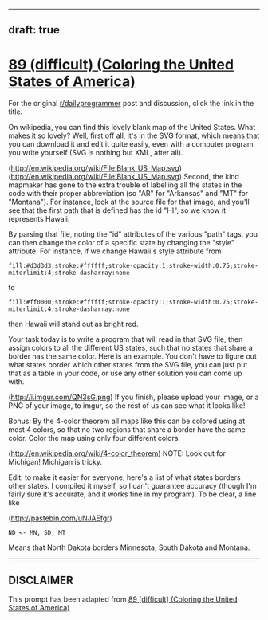 ---
draft: true
----

# [89 (difficult) (Coloring the United States of America)](https://www.reddit.com/r/dailyprogrammer/comments/yj38u/8202012_challenge_89_difficult_coloring_the/)

For the original [r/dailyprogrammer](https://www.reddit.com/r/dailyprogrammer/) post and discussion, click the link in the title.

On wikipedia, you can find this lovely blank map of the United States. What makes it so lovely? Well, first off all, it's in the SVG format, which means that you can download it and edit it quite easily, even with a computer program you write yourself (SVG is nothing but XML, after all).

(http://en.wikipedia.org/wiki/File:Blank_US_Map.svg)
(http://en.wikipedia.org/wiki/File:Blank_US_Map.svg)
Second, the kind mapmaker has gone to the extra trouble of labelling all the states in the code with their proper abbreviation (so "AR" for "Arkansas" and "MT" for "Montana"). For instance, look at the source file for that image, and you'll see that the first path that is defined has the id "HI", so we know it represents Hawaii. 

By parsing that file, noting the "id" attributes of the various "path" tags, you can then change the color of a specific state by changing the "style" attribute. For instance, if we change Hawaii's style attribute from


```
fill:#d3d3d3;stroke:#ffffff;stroke-opacity:1;stroke-width:0.75;stroke-miterlimit:4;stroke-dasharray:none
```
to


```
fill:#ff0000;stroke:#ffffff;stroke-opacity:1;stroke-width:0.75;stroke-miterlimit:4;stroke-dasharray:none
```
then Hawaii will stand out as bright red. 

Your task today is to write a program that will read in that SVG file, then assign colors to all the different US states, such that no states that share a border has the same color.  Here is an example. You don't have to figure out what states border which other states from the SVG file, you can just put that as a table in your code, or use any other solution you can come up with. 

(http://i.imgur.com/QN3sG.png)
If you finish, please upload your image, or a PNG of your image, to imgur, so the rest of us can see what it looks like!

Bonus: By the 4-color theorem all maps like this can be colored using at most 4 colors, so that no two regions that share a border have the same color. Color the map using only four different colors.

(http://en.wikipedia.org/wiki/4-color_theorem)
NOTE: Look out for Michigan! Michigan is tricky. 

Edit: to make it easier for everyone, here's a list of what states borders other states. I compiled it myself, so I can't guarantee accuracy (though I'm fairly sure it's accurate, and it works fine in my program). To be clear, a line like

(http://pastebin.com/uNJAEfgr)

```
ND <- MN, SD, MT
```
Means that North Dakota borders Minnesota, South Dakota and Montana. 


----
## **DISCLAIMER**
This prompt has been adapted from [89 [difficult] (Coloring the United States of America)](https://www.reddit.com/r/dailyprogrammer/comments/yj38u/8202012_challenge_89_difficult_coloring_the/
)
